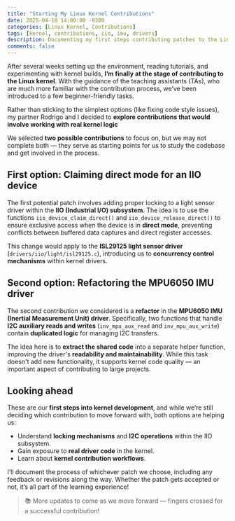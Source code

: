```yaml
---
title: "Starting My Linux Kernel Contributions"
date: 2025-04-18 14:00:00 -0300
categories: [Linux Kernel, Contributions]
tags: [kernel, contributions, iio, imu, drivers]
description: Documenting my first steps contributing patches to the Linux kernel as part of the Free and Open Source Software Development course at USP.
comments: false
---
```


After several weeks setting up the environment, reading tutorials, and experimenting with kernel builds, **I’m finally at the stage of contributing to the Linux kernel**. With the guidance of the teaching assistants (TAs), who are much more familiar with the contribution process, we’ve been introduced to a few beginner-friendly tasks.

Rather than sticking to the simplest options (like fixing code style issues), my partner Rodrigo and I decided to **explore contributions that would involve working with real kernel logic**

We selected **two possible contributions** to focus on, but we may not complete both — they serve as starting points for us to study the codebase and get involved in the process.

## First option: Claiming direct mode for an IIO device

The first potential patch involves adding proper locking to a light sensor driver within the **IIO (Industrial I/O) subsystem**. The idea is to use the functions `iio_device_claim_direct()` and `iio_device_release_direct()` to ensure exclusive access when the device is in **direct mode**, preventing conflicts between buffered data captures and direct register accesses.

This change would apply to the **ISL29125 light sensor driver** (`drivers/iio/light/isl29125.c`), introducing us to **concurrency control mechanisms** within kernel drivers.

## Second option: Refactoring the MPU6050 IMU driver

The second contribution we considered is a **refactor** in the **MPU6050 IMU (Inertial Measurement Unit) driver**. Specifically, two functions that handle **I2C auxiliary reads and writes** (`inv_mpu_aux_read` and `inv_mpu_aux_write`) contain **duplicated logic** for managing I2C transfers.

The idea here is to **extract the shared code** into a separate helper function, improving the driver's **readability and maintainability**. While this task doesn't add new functionality, it supports kernel code quality — an important aspect of contributing to large projects.

## Looking ahead

These are our **first steps into kernel development**, and while we’re still deciding which contribution to move forward with, both options are helping us:

- Understand **locking mechanisms** and **I2C operations** within the IIO subsystem.
- Gain exposure to **real driver code** in the kernel.
- Learn about **kernel contribution workflows**.

I’ll document the process of whichever patch we choose, including any feedback or revisions along the way. Whether the patch gets accepted or not, it’s all part of the learning experience!

> 📚 More updates to come as we move forward — fingers crossed for a successful contribution!